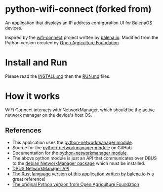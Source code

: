 # python-wifi-connect (forked from)
An application that displays an IP address configuration UI for BalenaOS devices.

Inspired by the [wifi-connect](https://github.com/balena-io/wifi-connect) project written by [balena.io](https://www.balena.io/). Modified from the Python version created by [Open Agriculture Foundation](https://github.com/OpenAgricultureFoundation/python-wifi-connect)

# Install and Run

Please read the [INSTALL.md](INSTALL.md) then the [RUN.md](RUN.md) files.


# How it works
WiFi Connect interacts with NetworkManager, which should be the active network manager on the device's host OS.


## References
- This application uses the [python-networkmanager module](https://pypi.org/project/python-networkmanager/). 
- Source for the [python-networkmanager module](https://github.com/seveas/python-networkmanager) on GitHub.
- Documentation for the [python-networkmanager module](https://pythonhosted.org/python-networkmanager/).
- The above python module is just an API that communicates over DBUS to the [debian NetworkManager package](https://wiki.debian.org/NetworkManager) which must be installed.
- [DBUS NetworkManager API](https://developer.gnome.org/NetworkManager/1.2/spec.html)
- [The Rust language version of this application written by balena.io](https://github.com/balena-io/wifi-connect) is a great reference!
- [The original Python version from Open Agriculture Foundation](https://github.com/OpenAgricultureFoundation/python-wifi-connect)

